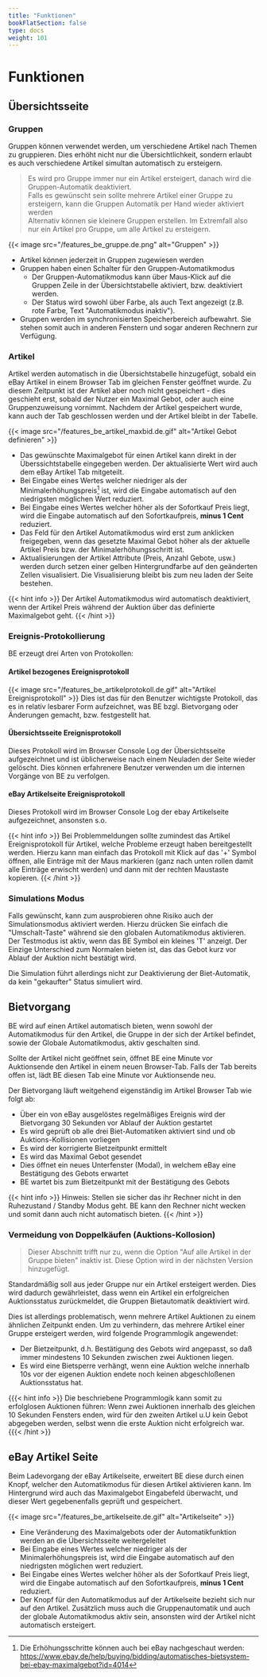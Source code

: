```yaml
---
title: "Funktionen"
bookFlatSection: false
type: docs
weight: 101
---
```


# Funktionen

## Übersichtsseite

### Gruppen
Gruppen können verwendet werden, um verschiedene Artikel nach Themen zu gruppieren. Dies erhöht nicht nur die
Übersichtlichkeit, sondern erlaubt es auch verschiedene Artikel simultan automatisch zu ersteigern.

> Es wird pro Gruppe immer nur ein Artikel ersteigert, danach wird die Gruppen-Automatik deaktiviert.  
> Falls es gewünscht sein sollte mehrere Artikel einer Gruppe zu ersteigern, kann die Gruppen Automatik per Hand
> wieder aktiviert werden  
> Alternativ können sie kleinere Gruppen erstellen. Im Extremfall also nur ein Artikel pro Gruppe, um alle Artikel
> zu ersteigern. 
 
{{< image src="/features_be_gruppe.de.png" alt="Gruppen" >}}

* Artikel können jederzeit in Gruppen zugewiesen werden
* Gruppen haben einen Schalter für den Gruppen-Automatikmodus
    * Der Gruppen-Automatikmodus kann über Maus-Klick auf die Gruppen Zeile in der Übersichtstabelle aktiviert, bzw. deaktiviert werden.
    * Der Status wird sowohl über Farbe, als auch Text angezeigt (z.B. rote Farbe, Text "Automatikmodus inaktiv").
* Gruppen werden im synchronisierten Speicherbereich aufbewahrt. Sie stehen somit auch in anderen Fenstern und sogar 
  anderen Rechnern zur Verfügung.

### Artikel
Artikel werden automatisch in die Übersichtstabelle hinzugefügt, sobald ein eBay Artikel in einem Browser Tab
im gleichen Fenster geöffnet wurde.
Zu diesem Zeitpunkt ist der Artikel aber noch nicht gespeichert - dies geschieht erst, sobald der Nutzer ein Maximal Gebot, 
oder auch eine Gruppenzuweisung vornimmt. Nachdem der Artikel gespeichert wurde, kann auch der Tab geschlossen werden
und der Artikel bleibt in der Tabelle.

{{< image src="/features_be_artikel_maxbid.de.gif" alt="Artikel Gebot definieren" >}}

* Das gewünschte Maximalgebot für einen Artikel kann direkt in der Überssichtstabelle eingegeben werden.
  Der aktualisierte Wert wird auch dem eBay Artikel Tab mitgeteilt.
* Bei Eingabe eines Wertes welcher niedriger als der Minimalerhöhungspreis[^1] ist, wird die Eingabe automatisch auf den
  niedrigsten möglichen Wert reduziert.
* Bei Eingabe eines Wertes welcher höher als der Sofortkauf Preis liegt, wird die Eingabe automatisch 
  auf den Sofortkaufpreis, **minus 1 Cent** reduziert.
* Das Feld für den Artikel Automatikmodus wird erst zum anklicken freigegeben, wenn das gesetzte Maximal Gebot höher
  als der aktuelle Artikel Preis bzw. der Minimalerhöhungsschritt ist.
* Aktualisierungen der Artikel Attribute (Preis, Anzahl Gebote, usw.) werden durch setzen einer gelben Hintergrundfarbe
  auf den geänderten Zellen visualisiert. Die Visualisierung bleibt bis zum neu laden der Seite bestehen.

{{< hint info >}}
Der Artikel Automatikmodus wird automatisch deaktiviert, wenn der Artikel Preis während der Auktion über das definierte Maximalgebot geht.
{{< /hint >}}

### Ereignis-Protokollierung

BE erzeugt drei Arten von Protokollen:
#### Artikel bezogenes Ereignisprotokoll
{{< image src="/features_be_artikelprotokoll.de.gif" alt="Artikel Ereignisprotokoll" >}}
Dies ist das für den Benutzer wichtigste Protokoll, das es in relativ lesbarer Form aufzeichnet, was BE bzgl. Bietvorgang
oder Änderungen gemacht, bzw. festgestellt hat.
#### Übersichtsseite Ereignisprotokoll
Dieses Protokoll wird im Browser Console Log der Übersichtsseite aufgezeichnet und ist üblicherweise nach einem Neuladen
der Seite wieder gelöscht. Dies können erfahrenere Benutzer verwenden um die internen Vorgänge von BE zu verfolgen.
#### eBay Artikelseite Ereignisprotokoll
Dieses Protokoll wird im Browser Console Log der ebay Artikelseite aufgezeichnet, ansonsten s.o.


{{< hint info >}}
Bei Problemmeldungen sollte zumindest das Artikel Ereignisprotokoll für Artikel, welche Probleme erzeugt haben
bereitgestellt werden. Hierzu kann man einfach das Protokoll mit Klick auf das '+' Symbol öffnen, alle Einträge mit der
Maus markieren (ganz nach unten rollen damit alle Einträge erwischt werden) und dann mit der rechten Maustaste kopieren.
{{< /hint >}}

### Simulations Modus
Falls gewünscht, kann zum ausprobieren ohne Risiko auch der Simulationsmodus aktiviert werden. Hierzu drücken
Sie einfach die "Umschalt-Taste" während sie den globalen Automatikmodus aktivieren. Der Testmodus ist aktiv,
wenn das BE Symbol ein kleines 'T' anzeigt. 
Der Einzige Unterschied zum Normalen bieten ist, das das Gebot kurz vor Ablauf der Auktion nicht bestätigt wird.

Die Simulation führt allerdings nicht zur Deaktivierung der Biet-Automatik, da kein "gekaufter" Status simuliert wird.

## Bietvorgang
BE wird auf einen Artikel automatisch bieten, wenn sowohl der Automatikmodus für den Artikel, die Gruppe in der sich
der Artikel befindet, sowie der Globale Automatikmodus, aktiv geschalten sind. 

Sollte der Artikel nicht geöffnet sein, öffnet BE eine Minute vor Auktionsende den Artikel in einem neuen Browser-Tab.
Falls der Tab bereits offen ist, lädt BE diesen Tab eine Minute vor Auktionsende neu.

Der Bietvorgang läuft weitgehend eigenständig im Artikel Browser Tab wie folgt ab:
* Über ein von eBay ausgelöstes regelmäßiges Ereignis wird der Bietvorgang 30 Sekunden vor Ablauf der Auktion gestartet
* Es wird geprüft ob alle drei Biet-Automatiken aktiviert sind und ob Auktions-Kollisionen vorliegen
* Es wird der korrigierte Bietzeitpunkt ermittelt
* Es wird das Maximal Gebot gesendet
* Dies öffnet ein neues Unterfenster (Modal), in welchem eBay eine Bestätigung des Gebots erwartet
* BE wartet bis zum Bietzeitpunkt mit der Bestätigung des Gebots

{{< hint info >}}
Hinweis: Stellen sie sicher das ihr Rechner nicht in den Ruhezustand / Standby Modus geht. BE kann den Rechner
nicht wecken und somit dann auch nicht automatisch bieten.
{{< /hint >}}

### Vermeidung von Doppelkäufen (Auktions-Kollosion)
> Dieser Abschnitt trifft nur zu, wenn die Option "Auf alle Artikel in der Gruppe bieten" inaktiv ist. 
> Diese Option wird in der nächsten Version hinzugefügt.

Standardmäßig soll aus jeder Gruppe nur ein Artikel ersteigert werden. Dies wird dadurch gewährleistet, dass wenn ein 
Artikel ein erfolgreichen Auktionsstatus zurückmeldet, die Gruppen Bietautomatik deaktiviert wird.

Dies ist allerdings problematisch, wenn mehrere Artikel Auktionen zu einem ähnlichen Zeitpunkt enden.
Um zu verhindern, das mehrere Artikel einer Gruppe ersteigert werden, wird folgende Programmlogik angewendet:

* Der Bietzeitpunkt, d.h. Bestätigung des Gebots wird angepasst, so daß immer mindestens 10 Sekunden zwischen zwei 
  Auktionen liegen.
* Es wird eine Bietsperre verhängt, wenn eine Auktion welche innerhalb 10s vor der eigenen Auktion endete noch keinen 
  abgeschloßenen Auktionsstatus hat. 
  
{{{< hint info >}}
Die beschriebene Programmlogik kann somit zu erfolglosen Auktionen führen: Wenn zwei Auktionen innerhalb des
gleichen 10 Sekunden Fensters enden, wird für den zweiten Artikel u.U kein Gebot abgegeben werden, selbst wenn
die erste Auktion nicht erfolgreich war. 
{{{< /hint >}}

## eBay Artikel Seite
Beim Ladevorgang der eBay Artikelseite, erweitert BE diese durch einen Knopf, welcher den Automatikmodus für diesen
Artikel aktivieren kann.
Im Hintergrund wird auch das Maximalgebot Eingabefeld überwacht, und dieser Wert gegebenenfalls geprüft und gespeichert. 

{{< image src="/features_be_artikelseite.de.gif" alt="Artikelseite" >}}

* Eine Veränderung des Maximalgebots oder der Automatikfunktion werden an die Übersichtsseite weitergeleitet
* Bei Eingabe eines Wertes welcher niedriger als der Minimalerhöhungspreis ist, wird die Eingabe automatisch auf den
  niedrigsten möglichen wert reduziert.
* Bei Eingabe eines Wertes welcher höher als der Sofortkauf Preis liegt, wird die Eingabe automatisch 
  auf den Sofortkaufpreis, **minus 1 Cent** reduziert.
* Der Knopf für den Automatikmodus auf der Artikelseite bezieht sich nur auf den Artikel. Zusätzlich muss auch 
  die Gruppenautomatik und auch der globale Automatikmodus aktiv sein, ansonsten wird der Artikel nicht automatisch
  ersteigert. 

[^1]: Die Erhöhungsschritte können auch bei eBay nachgeschaut werden: https://www.ebay.de/help/buying/bidding/automatisches-bietsystem-bei-ebay-maximalgebot?id=4014 